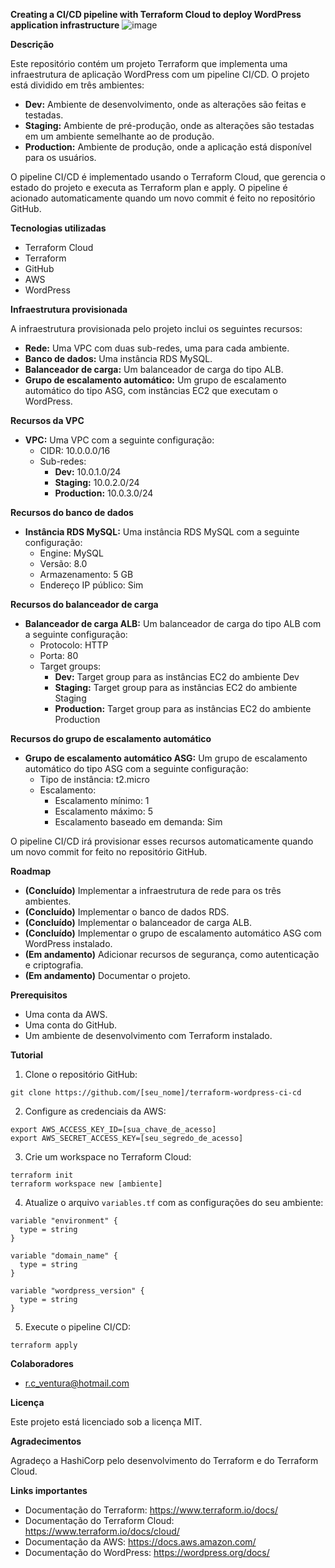 **Creating a CI/CD pipeline with Terraform Cloud to deploy WordPress application infrastructure**
![image](https://github.com/rc-ventura/aws-terraform-wordpress-ci-cd/assets/87483916/87521e25-f8ad-467c-adcc-a083e9ec52ad)

**Descrição**

Este repositório contém um projeto Terraform que implementa uma infraestrutura de aplicação WordPress com um pipeline CI/CD. O projeto está dividido em três ambientes:

* **Dev:** Ambiente de desenvolvimento, onde as alterações são feitas e testadas.
* **Staging:** Ambiente de pré-produção, onde as alterações são testadas em um ambiente semelhante ao de produção.
* **Production:** Ambiente de produção, onde a aplicação está disponível para os usuários.

O pipeline CI/CD é implementado usando o Terraform Cloud, que gerencia o estado do projeto e executa as Terraform plan e apply. O pipeline é acionado automaticamente quando um novo commit é feito no repositório GitHub.

**Tecnologias utilizadas**

* Terraform Cloud
* Terraform
* GitHub
* AWS
* WordPress

**Infraestrutura provisionada**

A infraestrutura provisionada pelo projeto inclui os seguintes recursos:

* **Rede:** Uma VPC com duas sub-redes, uma para cada ambiente.
* **Banco de dados:** Uma instância RDS MySQL.
* **Balanceador de carga:** Um balanceador de carga do tipo ALB.
* **Grupo de escalamento automático:** Um grupo de escalamento automático do tipo ASG, com instâncias EC2 que executam o WordPress.

**Recursos da VPC**

* **VPC:** Uma VPC com a seguinte configuração:
    * CIDR: 10.0.0.0/16
    * Sub-redes:
        * **Dev:** 10.0.1.0/24
        * **Staging:** 10.0.2.0/24
        * **Production:** 10.0.3.0/24

**Recursos do banco de dados**

* **Instância RDS MySQL:** Uma instância RDS MySQL com a seguinte configuração:
    * Engine: MySQL
    * Versão: 8.0
    * Armazenamento: 5 GB
    * Endereço IP público: Sim

**Recursos do balanceador de carga**

* **Balanceador de carga ALB:** Um balanceador de carga do tipo ALB com a seguinte configuração:
    * Protocolo: HTTP
    * Porta: 80
    * Target groups:
        * **Dev:** Target group para as instâncias EC2 do ambiente Dev
        * **Staging:** Target group para as instâncias EC2 do ambiente Staging
        * **Production:** Target group para as instâncias EC2 do ambiente Production

**Recursos do grupo de escalamento automático**

* **Grupo de escalamento automático ASG:** Um grupo de escalamento automático do tipo ASG com a seguinte configuração:
    * Tipo de instância: t2.micro
    * Escalamento:
        * Escalamento mínimo: 1
        * Escalamento máximo: 5
        * Escalamento baseado em demanda: Sim

O pipeline CI/CD irá provisionar esses recursos automaticamente quando um novo commit for feito no repositório GitHub.


**Roadmap**

* **(Concluído)** Implementar a infraestrutura de rede para os três ambientes.
* **(Concluído)** Implementar o banco de dados RDS.
* **(Concluído)** Implementar o balanceador de carga ALB.
* **(Concluído)** Implementar o grupo de escalamento automático ASG com WordPress instalado.
* **(Em andamento)** Adicionar recursos de segurança, como autenticação e criptografia.
* **(Em andamento)** Documentar o projeto.

**Prerequisitos**

* Uma conta da AWS.
* Uma conta do GitHub.
* Um ambiente de desenvolvimento com Terraform instalado.

**Tutorial**

1. Clone o repositório GitHub:

```
git clone https://github.com/[seu_nome]/terraform-wordpress-ci-cd
```

2. Configure as credenciais da AWS:

```
export AWS_ACCESS_KEY_ID=[sua_chave_de_acesso]
export AWS_SECRET_ACCESS_KEY=[seu_segredo_de_acesso]
```

3. Crie um workspace no Terraform Cloud:

```
terraform init
terraform workspace new [ambiente]
```

4. Atualize o arquivo `variables.tf` com as configurações do seu ambiente:

```
variable "environment" {
  type = string
}

variable "domain_name" {
  type = string
}

variable "wordpress_version" {
  type = string
}
```

5. Execute o pipeline CI/CD:

```
terraform apply
```

**Colaboradores**

* r.c_ventura@hotmail.com

**Licença**

Este projeto está licenciado sob a licença MIT.

**Agradecimentos**

Agradeço a HashiCorp pelo desenvolvimento do Terraform e do Terraform Cloud.

**Links importantes**

* Documentação do Terraform: https://www.terraform.io/docs/
* Documentação do Terraform Cloud: https://www.terraform.io/docs/cloud/
* Documentação da AWS: https://docs.aws.amazon.com/
* Documentação do WordPress: https://wordpress.org/docs/
